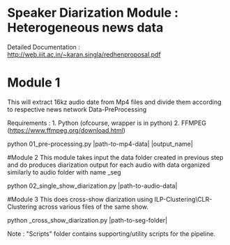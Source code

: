 # Speaker Diarization Module : Heterogeneous news data

Detailed Documentation : http://web.iiit.ac.in/~karan.singla/redhenproposal.pdf

# Module 1
This will extract 16kz audio date from Mp4 files and divide them according to respective news network
Data-PreProcessing

Requirements :
     1. Python (ofcourse, wrapper is in python)
     2. FFMPEG (https://www.ffmpeg.org/download.html)

python 01_pre-processing.py |path-to-mp4-data| |output_name|

#Module 2
This module takes input the data folder created in previous step and do produces diarization output for each audio with data organized similarly to audio folder with name <inp>_seg

python 02_single_show_diarization.py |path-to-audio-data|

#Module 3
This does cross-show diarization using ILP-Clustering\CLR-Clustering across various files of the same show.

python _cross_show_diarization.py |path-to-seg-folder|

Note : "Scripts" folder contains supporting/utility scripts for the pipeline.
